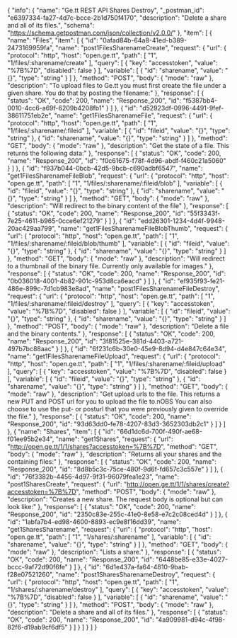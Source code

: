 {
  "info": {
    "name": "Ge.tt  REST API Shares Destroy",
    "_postman_id": "e6397334-fa27-4d7c-bcce-2b1d750f4170",
    "description": "Delete a share and all of its files.",
    "schema": "https://schema.getpostman.com/json/collection/v2.0.0/"
  },
  "item": [
    {
      "name": "Files",
      "item": [
        {
          "id": "0afad84b-64a8-41ed-b389-2473169959fa",
          "name": "post1FilesSharenameCreate",
          "request": {
            "url": {
              "protocol": "http",
              "host": "open.ge.tt",
              "path": [
                "1",
                "1/files/:sharename/create"
              ],
              "query": [
                {
                  "key": "accesstoken",
                  "value": "%7B%7D",
                  "disabled": false
                }
              ],
              "variable": [
                {
                  "id": "sharename",
                  "value": "{}",
                  "type": "string"
                }
              ]
            },
            "method": "POST",
            "body": {
              "mode": "raw"
            },
            "description": "To upload files to Ge.tt you must first create the file under a given share. You do that by posting the filename:"
          },
          "response": [
            {
              "status": "OK",
              "code": 200,
              "name": "Response_200",
              "id": "f5387bb4-0010-4cc6-a69f-6209b4208fb1"
            }
          ]
        },
        {
          "id": "d52923df-0996-4491-9fef-38611751eb2e",
          "name": "get1FilesSharenameFile",
          "request": {
            "url": {
              "protocol": "http",
              "host": "open.ge.tt",
              "path": [
                "1",
                "1/files/:sharename/:fileid"
              ],
              "variable": [
                {
                  "id": "fileid",
                  "value": "{}",
                  "type": "string"
                },
                {
                  "id": "sharename",
                  "value": "{}",
                  "type": "string"
                }
              ]
            },
            "method": "GET",
            "body": {
              "mode": "raw"
            },
            "description": "Get the state of a file. This returns the following data:"
          },
          "response": [
            {
              "status": "OK",
              "code": 200,
              "name": "Response_200",
              "id": "f0c61675-f78f-4d96-abdf-f460c21a5060"
            }
          ]
        },
        {
          "id": "f937b044-0bcb-42d5-9bcb-c690adbf6547",
          "name": "get1FilesSharenameFileBlob",
          "request": {
            "url": {
              "protocol": "http",
              "host": "open.ge.tt",
              "path": [
                "1",
                "1/files/:sharename/:fileid/blob"
              ],
              "variable": [
                {
                  "id": "fileid",
                  "value": "{}",
                  "type": "string"
                },
                {
                  "id": "sharename",
                  "value": "{}",
                  "type": "string"
                }
              ]
            },
            "method": "GET",
            "body": {
              "mode": "raw"
            },
            "description": "Will redirect to the binary content of the file"
          },
          "response": [
            {
              "status": "OK",
              "code": 200,
              "name": "Response_200",
              "id": "55f3343f-7e25-4611-b965-0cce6ef21279"
            }
          ]
        },
        {
          "id": "edd26301-1234-4d4f-9948-20ac429aa799",
          "name": "get1FilesSharenameFileBlobThumb",
          "request": {
            "url": {
              "protocol": "http",
              "host": "open.ge.tt",
              "path": [
                "1",
                "1/files/:sharename/:fileid/blob/thumb"
              ],
              "variable": [
                {
                  "id": "fileid",
                  "value": "{}",
                  "type": "string"
                },
                {
                  "id": "sharename",
                  "value": "{}",
                  "type": "string"
                }
              ]
            },
            "method": "GET",
            "body": {
              "mode": "raw"
            },
            "description": "Will redirect to a thumbnail of the binary file. Currently only available for images."
          },
          "response": [
            {
              "status": "OK",
              "code": 200,
              "name": "Response_200",
              "id": "0b036018-4001-4b82-901c-953d8ca6eacd"
            }
          ]
        },
        {
          "id": "ef935f93-fe21-486e-899c-7d1cb983e8ad",
          "name": "post1FilesSharenameFileDestroy",
          "request": {
            "url": {
              "protocol": "http",
              "host": "open.ge.tt",
              "path": [
                "1",
                "1/files/:sharename/:fileid/destroy"
              ],
              "query": [
                {
                  "key": "accesstoken",
                  "value": "%7B%7D",
                  "disabled": false
                }
              ],
              "variable": [
                {
                  "id": "fileid",
                  "value": "{}",
                  "type": "string"
                },
                {
                  "id": "sharename",
                  "value": "{}",
                  "type": "string"
                }
              ]
            },
            "method": "POST",
            "body": {
              "mode": "raw"
            },
            "description": "Delete a file and the binary contents."
          },
          "response": [
            {
              "status": "OK",
              "code": 200,
              "name": "Response_200",
              "id": "3f81525e-381d-4403-a721-497b7bc88aac"
            }
          ]
        },
        {
          "id": "6f231c6b-30e0-45e9-8d94-d4e847c64e34",
          "name": "get1FilesSharenameFileUpload",
          "request": {
            "url": {
              "protocol": "http",
              "host": "open.ge.tt",
              "path": [
                "1",
                "1/files/:sharename/:fileid/upload"
              ],
              "query": [
                {
                  "key": "accesstoken",
                  "value": "%7B%7D",
                  "disabled": false
                }
              ],
              "variable": [
                {
                  "id": "fileid",
                  "value": "{}",
                  "type": "string"
                },
                {
                  "id": "sharename",
                  "value": "{}",
                  "type": "string"
                }
              ]
            },
            "method": "GET",
            "body": {
              "mode": "raw"
            },
            "description": "Get upload urls to the file. This returns a new PUT and POST url for you to upload the file to.nOBS You can also choose to use the put- or posturl that you were previously given to override the file."
          },
          "response": [
            {
              "status": "OK",
              "code": 200,
              "name": "Response_200",
              "id": "93d63dd0-fe78-4207-83d3-3652303db2c1"
            }
          ]
        }
      ]
    },
    {
      "name": "Shares",
      "item": [
        {
          "id": "66d1dc6d-700f-490f-ae68-f01ee95b2e34",
          "name": "get1Shares",
          "request": {
            "url": "http://open.ge.tt/1/1/shares?accesstoken=%7B%7D",
            "method": "GET",
            "body": {
              "mode": "raw"
            },
            "description": "Returns all your shares and the containing files:"
          },
          "response": [
            {
              "status": "OK",
              "code": 200,
              "name": "Response_200",
              "id": "8d8b5c3c-75ce-480f-9d6f-fd657c3c557e"
            }
          ]
        },
        {
          "id": "76f3382b-4456-4d97-9f31-96079fea1e23",
          "name": "post1SharesCreate",
          "request": {
            "url": "http://open.ge.tt/1/1/shares/create?accesstoken=%7B%7D",
            "method": "POST",
            "body": {
              "mode": "raw"
            },
            "description": "Creates a new share. The request body is optional but can look like:"
          },
          "response": [
            {
              "status": "OK",
              "code": 200,
              "name": "Response_200",
              "id": "2350c83e-255c-41e0-8e58-e7c2c08ced4d"
            }
          ]
        },
        {
          "id": "1abfa7b4-ed98-4600-8893-ec9e8f16dd39",
          "name": "get1SharesSharename",
          "request": {
            "url": {
              "protocol": "http",
              "host": "open.ge.tt",
              "path": [
                "1",
                "1/shares/:sharename"
              ],
              "variable": [
                {
                  "id": "sharename",
                  "value": "{}",
                  "type": "string"
                }
              ]
            },
            "method": "GET",
            "body": {
              "mode": "raw"
            },
            "description": "Lists a share."
          },
          "response": [
            {
              "status": "OK",
              "code": 200,
              "name": "Response_200",
              "id": "6448be85-e33e-4027-bccc-9af72d90f6fe"
            }
          ]
        },
        {
          "id": "6d1e437a-fa64-4810-9bab-f28e07521260",
          "name": "post1SharesSharenameDestroy",
          "request": {
            "url": {
              "protocol": "http",
              "host": "open.ge.tt",
              "path": [
                "1",
                "1/shares/:sharename/destroy"
              ],
              "query": [
                {
                  "key": "accesstoken",
                  "value": "%7B%7D",
                  "disabled": false
                }
              ],
              "variable": [
                {
                  "id": "sharename",
                  "value": "{}",
                  "type": "string"
                }
              ]
            },
            "method": "POST",
            "body": {
              "mode": "raw"
            },
            "description": "Delete a share and all of its files."
          },
          "response": [
            {
              "status": "OK",
              "code": 200,
              "name": "Response_200",
              "id": "4a909981-d94c-4f98-82f6-d19ab9cf6df5"
            }
          ]
        }
      ]
    }
  ]
}